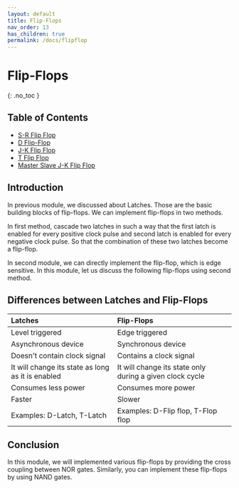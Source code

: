 ```yaml
---
layout: default
title: Flip-Flops
nav_order: 13
has_children: true
permalink: /docs/flipflop
---
```


# Flip-Flops
{: .no_toc }

## Table of Contents

- [S-R Flip Flop](https://learn.circuitverse.org/docs/flipflop/sr_flipflop.html)
- [D Flip-Flop](https://learn.circuitverse.org/docs/flipflop/d_flipflop.html)
- [J-K Flip Flop](https://learn.circuitverse.org/docs/flipflop/jk_flipflop.html)
- [T Flip Flop](https://learn.circuitverse.org/docs/flipflop/t_flipflop.html)
- [Master Slave J-K Flip Flop](https://learn.circuitverse.org/docs/flipflop/masterslave_jk_flipflop.html)

## Introduction

In previous module, we discussed about Latches. Those are the basic building blocks of flip-flops. We can implement flip-flops in two methods.

In first method, cascade two latches in such a way that the first latch is enabled for every positive clock pulse and second latch is enabled for every negative clock pulse. So that the combination of these two latches become a flip-flop.

In second module, we can directly implement the flip-flop, which is edge sensitive. In this module, let us discuss the following flip-flops using second method.

## Differences between Latches and Flip-Flops


| Latches       | Flip-Flops     |
|:------------|:--------------|
| Level triggered | Edge triggered |
| Asynchronous device | Synchronous device |
| Doesn't contain clock signal | Contains a clock signal |
| It will change its state as long as it is enabled | It will change its state only during a given clock cycle |
| Consumes less power | Consumes more power |
| Faster | Slower |
| Examples: D-Latch, T-Latch | Examples: D-Flip flop, T-Flop flop |


## Conclusion

In this module, we will implemented various flip-flops by providing the cross coupling between NOR gates. Similarly, you can implement these flip-flops by using NAND gates.



